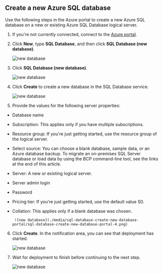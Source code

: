 <!--
includes/sql-database-create-new-database-portal.md

Latest Freshness check:  2016-04-11 , carlrab.

As of circa 2016-04-11, the following topics might include this include:
articles/sql-database/sql-database-get-started-tutorial.md

-->
## Create a new Azure SQL database

Use the following steps in the Azure portal to create a new Azure SQL database on a new or existing Azure SQL Database logical server.

1. If you're not currently connected, connect to the [Azure portal](http://portal.azure.cn).
2. Click **New**, type **SQL Database**, and then click **SQL Database (new database)**.

     ![new database](./media/sql-database-create-new-database-portal/sql-database-create-new-database-portal-1.png)

3. Click **SQL Database (new database)**.

     ![new database](./media/sql-database-create-new-database-portal/sql-database-create-new-database-portal-2.png)

4. Click **Create** to create a new database in the SQL Database service.

     ![new database](./media/sql-database-create-new-database-portal/sql-database-create-new-database-portal-3.png)

5. Provide the values for the following server properties:

 - Database name
 - Subscription: This applies only if you have multiple subscriptions.
 - Resource group: If you're just getting started, use the resource group of the logical server.
 - Select source: You can choose a blank database, sample data, or an Azure database backup. To migrate an on-premises SQL Server database or load data by using the BCP command-line tool, see the links at the end of this article.
 - Server: A new or existing logical server.
 - Server admin login
 - Password
 - Pricing tier: If you're just getting started, use the default value S0.
 - Collation: This applies only if a blank database was chosen.

        ![new database](./media/sql-database-create-new-database-portal/sql-database-create-new-database-portal-4.png)

6.  Click **Create**. In the notification area, you can see that deployment has started.

     ![new database](./media/sql-database-create-new-database-portal/sql-database-create-new-database-portal-5.png)

7. Wait for deployment to finish before continuing to the next step.

     ![new database](./media/sql-database-create-new-database-portal/sql-database-create-new-database-portal-6.png)